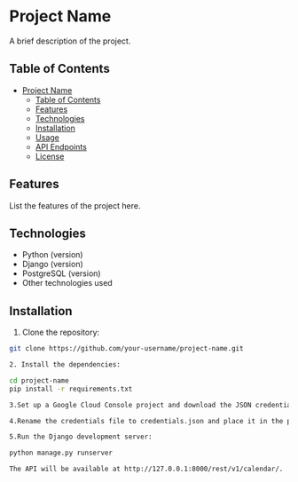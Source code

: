 # Project Name

A brief description of the project.

## Table of Contents

- [Project Name](#project-name)
  - [Table of Contents](#table-of-contents)
  - [Features](#features)
  - [Technologies](#technologies)
  - [Installation](#installation)
  - [Usage](#usage)
  - [API Endpoints](#api-endpoints)
  - [License](#license)

## Features

List the features of the project here.

## Technologies

- Python (version)
- Django (version)
- PostgreSQL (version)
- Other technologies used

## Installation

1. Clone the repository:

```bash
git clone https://github.com/your-username/project-name.git

2. Install the dependencies:

cd project-name
pip install -r requirements.txt

3.Set up a Google Cloud Console project and download the JSON credentials file. Follow the Google Calendar API Python Quickstart guide to learn how to set up your project and download the credentials.

4.Rename the credentials file to credentials.json and place it in the project root directory.

5.Run the Django development server:

python manage.py runserver

The API will be available at http://127.0.0.1:8000/rest/v1/calendar/.
